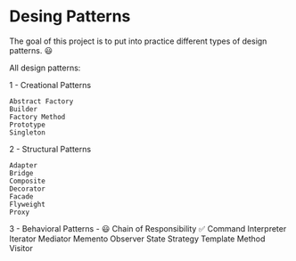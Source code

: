 # Desing Patterns

The goal of this project is to put into practice different types of design patterns. :smiley:

All design patterns:

1 - Creational Patterns

    Abstract Factory
    Builder
    Factory Method
    Prototype
    Singleton

2 - Structural Patterns

    Adapter
    Bridge
    Composite
    Decorator
    Facade
    Flyweight
    Proxy

3 - Behavioral Patterns
    - :smiley: Chain of Responsibility
    :white_check_mark: Command
    Interpreter
    Iterator
    Mediator
    Memento
    Observer
    State
    Strategy
    Template Method
    Visitor
